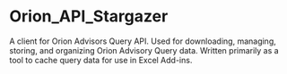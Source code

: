 # Orion_API_Stargazer
A client for Orion Advisors Query API. Used for downloading, managing, storing, and organizing Orion Advisory Query data. Written primarily as a tool to cache query data for use in Excel Add-ins.